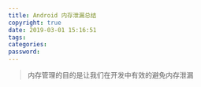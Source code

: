 ```yaml
---
title: Android 内存泄漏总结
copyright: true
date: 2019-03-01 15:16:51
tags:
categories:
password:
---
```


> 内存管理的目的是让我们在开发中有效的避免内存泄漏